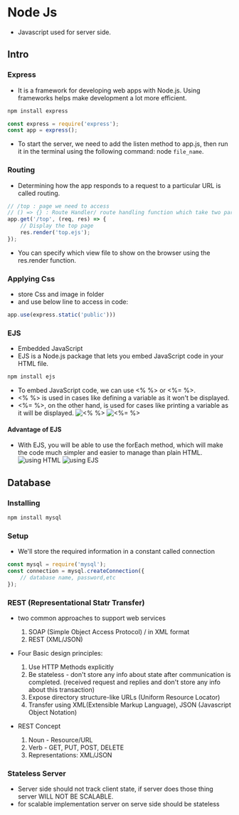 # Node Js
-   Javascript used for server side.

## Intro
### Express
-   It is a framework for developing web apps with Node.js.
    Using frameworks helps make development a lot more efficient.
```sh
npm install express
```
```js
const express = require('express');
const app = express();
```
-   To start the server, we need to add the listen method to app.js, then run it in the terminal using the following command: node `file_name`.

### Routing
-   Determining how the app responds to a request to a particular URL is called routing.
```js
// /top : page we need to access
// () => {} : Route Handler/ route handling function which take two parameters req(requst), res(response)
app.get('/top', (req, res) => {
	// Display the top page
	res.render('top.ejs');
});
```
- You can specify which view file to show on the browser using the res.render function.

### Applying Css
-   store Css and image in folder
-   and use below line to access in code:
```js
app.use(express.static('public')))
```
### EJS
-   Embedded JavaScript
-   EJS is a Node.js package that lets you embed JavaScript code in your HTML file.
```sh
npm install ejs
```
-   To embed JavaScript code, we can use <% %> or <%= %>.
-   <% %> is used in cases like defining a variable as it won't be displayed.
-   <%= %>, on the other hand, is used for cases like printing a variable as it will be displayed.
    ![<% %>](https://d2aj9sy12tbpym.cloudfront.net/progate/shared/images/slide/nodejs/study/1/1580362864374.png)
    ![<%= %>](https://d2aj9sy12tbpym.cloudfront.net/progate/shared/images/slide/nodejs/study/1/1580362877243.png)
#### Advantage of EJS
-   With EJS, you will be able to use the forEach method, which will make the code much simpler and easier to manage than plain HTML.
    ![using HTML](https://d2aj9sy12tbpym.cloudfront.net/progate/shared/images/slide/nodejs/study/1/1580362891591.png)
    ![using EJS](https://d2aj9sy12tbpym.cloudfront.net/progate/shared/images/slide/nodejs/study/1/1580362898355.png)
## Database

### Installing
```sh
npm install mysql
```

### Setup
-   We'll store the required information in a constant called connection

```js
const mysql = require('mysql');
const connection = mysql.createConnection({
	// database name, password,etc
});
```

### REST (Representational Statr Transfer)
- two common approaches to support web services
	1. SOAP (Simple Object Access Protocol) / in XML format
	2. REST (XML/JSON)

- Four Basic design principles:
	1. Use HTTP Methods explicitly
	2. Be stateless - don't store any info about state after communication is completed. (received request and replies and don't store any info about this transaction)
	3. Expose directory structure-like URLs (Uniform Resource Locator)
	4. Transfer using XML(Extensible Markup Language), JSON (Javascript Object Notation)
- REST Concept
	1. Noun - Resource/URL
	2. Verb - GET, PUT, POST, DELETE
	3. Representations: XML/JSON

### Stateless Server
- Server side should not track client state, if server does those thing server WILL NOT BE SCALABLE.
- for scalable implementation server on serve side should be stateless